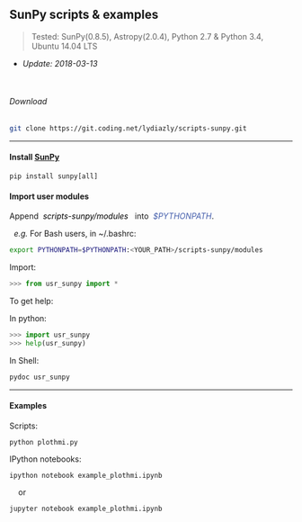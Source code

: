 ## SunPy scripts & examples
> Tested: SunPy(0.8.5), Astropy(2.0.4), Python 2.7 & Python 3.4, Ubuntu 14.04 LTS

* *Update: 2018-03-13*

<br />

###### Download

``` sh
git clone https://git.coding.net/lydiazly/scripts-sunpy.git
```

---

#### Install [<u>SunPy</u>](http://sunpy.org)

    pip install sunpy[all]

#### Import user modules

Append&nbsp;&nbsp;<span style="color:#000000">*scripts-sunpy/modules*</span>&nbsp;&nbsp;
into&nbsp;&nbsp;<span style="color:#445eac">*$PYTHONPATH*</span>.

&nbsp;&nbsp;*e.g.* For Bash users, in ~/.bashrc:

``` sh
export PYTHONPATH=$PYTHONPATH:<YOUR_PATH>/scripts-sunpy/modules
```

Import:

``` python
>>> from usr_sunpy import *
```

To get help:

In python:

``` python
>>> import usr_sunpy
>>> help(usr_sunpy)
```

In Shell:

``` sh
pydoc usr_sunpy
```

---

#### Examples

Scripts:

    python plothmi.py

IPython notebooks:

    ipython notebook example_plothmi.ipynb

&nbsp;&nbsp;&nbsp;&nbsp;or

    jupyter notebook example_plothmi.ipynb
